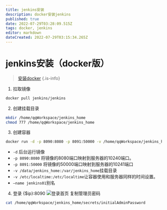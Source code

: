 ```yaml
---
title: jenkins安装
description: docker安装jenkins
published: true
date: 2022-07-29T03:28:09.515Z
tags: docker, jenkins
editor: markdown
dateCreated: 2022-07-29T03:15:34.265Z
---
```


# jenkins安装（docker版）
> [安装docker](http://1.13.17.66:3000/zh/%E4%BA%91%E5%8E%9F%E7%94%9F/docker/%E5%AE%89%E8%A3%85)
{.is-info}
1. 拉取镜像
```bash
docker pull jenkins/jenkins
```
2. 创建挂载目录
```bash
mkdir /home/qqWorkspace/jenkins_home
chmod 777 /home/qqWorkspace/jenkins_home
```
3. 创建容器
```bash
docker run -d -p 8090:8080 -p 8091:50000 -v /home/qqWorkspace/jenkins_home:/var/jenkins_home -v /etc/localtime:/etc/localtime --name jenkins01 jenkins/jenkins
```
- `-d` 后台运行镜像
- `-p 8090:8080` 将镜像的8080端口映射到服务器的10240端口。
- `-p 8091:50000` 将镜像的50000端口映射到服务器的10241端口
- `-v /data/jenkins_home:/var/jenkins_home`挂载目录
- `-v /etc/localtime:/etc/localtime`让容器使用和服务器同样的时间设置。
- `–name jenkins01`别名
4. 登录 {$ip}:8090
![登录首页](http://124.221.239.207:9000/wiki/jenkins-login.png "jenkins-login")
复制管理员密码
```bash
cat /home/qqWorkspace/jenkins_home/secrets/initialAdminPassword
```

